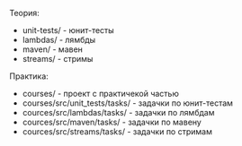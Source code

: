 Теория:
- unit-tests/ - юнит-тесты
- lambdas/ - лямбды
- maven/ - мавен
- streams/ - стримы

Практика:
- courses/ - проект с практичекой частью
- courses/src/unit_tests/tasks/ - задачки по юнит-тестам
- cources/src/lambdas/tasks/ - задачки по лямбдам
- cources/src/maven/tasks/ - задачки по мавену
- cources/src/streams/tasks/ - задачки по стримам
